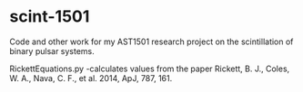 # scint-1501
Code and other work for my AST1501 research project on the scintillation of binary pulsar systems.

RickettEquations.py
  -calculates values from the paper Rickett, B. J., Coles, W. A., Nava, C. F., et al. 2014, ApJ, 787, 161.
